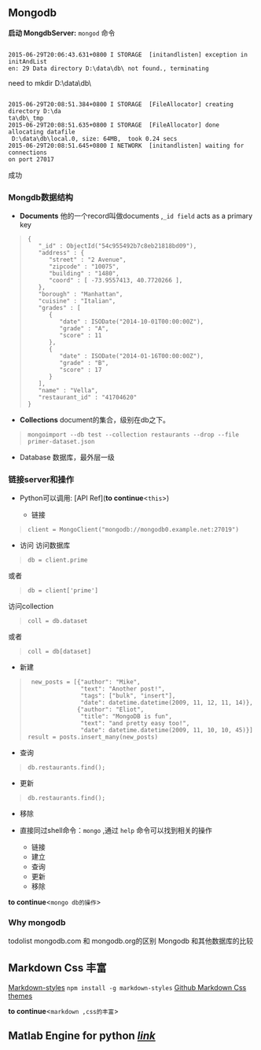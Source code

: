 ## Mongodb
__启动 MongdbServer:__ 
`mongod` 命令
``` ansi

2015-06-29T20:06:43.631+0800 I STORAGE  [initandlisten] exception in initAndList
en: 29 Data directory D:\data\db\ not found., terminating

```
need to mkdir D:\data\db\

``` ansi

2015-06-29T20:08:51.384+0800 I STORAGE  [FileAllocator] creating directory D:\da
ta\db\_tmp
2015-06-29T20:08:51.635+0800 I STORAGE  [FileAllocator] done allocating datafile
 D:\data\db\local.0, size: 64MB,  took 0.24 secs
2015-06-29T20:08:51.645+0800 I NETWORK  [initandlisten] waiting for connections
on port 27017

```
成功
###  Mongdb数据结构
- __Documents__
他的一个record叫做documents ,`_id field` acts as a primary key

>```
>{
>    "_id" : ObjectId("54c955492b7c8eb21818bd09"),
>    "address" : {
>       "street" : "2 Avenue",
>       "zipcode" : "10075",
>       "building" : "1480",
>       "coord" : [ -73.9557413, 40.7720266 ],
>    },
>    "borough" : "Manhattan",
>    "cuisine" : "Italian",
>    "grades" : [
>       {
>          "date" : ISODate("2014-10-01T00:00:00Z"),
>          "grade" : "A",
>          "score" : 11
>       },
>       {
>          "date" : ISODate("2014-01-16T00:00:00Z"),
>          "grade" : "B",
>          "score" : 17
>       }
>    ],
>    "name" : "Vella",
>    "restaurant_id" : "41704620"
> }
>```

- __Collections__
  document的集合，级别在db之下。

> ```
> mongoimport --db test --collection restaurants --drop --file primer-dataset.json
> ```

- Database
  数据库，最外层一级

###  链接server和操作

- Python可以调用: [API Ref](__to continue__<`this`>)

  - 链接

>   ```
>   client = MongoClient("mongodb://mongodb0.example.net:27019")
>   ```

   - 访问
访问数据库

>   ```
>   db = client.prime
>   ```
或者
>   ```
>   db = client['prime']
>   ```

访问collection

> ```
> coll = db.dataset
> ```
或者
> ```
> coll = db[dataset]
> ```
  - 新建
> ```
>  new_posts = [{"author": "Mike",
>                "text": "Another post!",
>                "tags": ["bulk", "insert"],
>                "date": datetime.datetime(2009, 11, 12, 11, 14)},
>               {"author": "Eliot",
>                "title": "MongoDB is fun",
>                "text": "and pretty easy too!",
>                "date": datetime.datetime(2009, 11, 10, 10, 45)}]
>result = posts.insert_many(new_posts)
> ```
  - 查询
> ```
> db.restaurants.find();
> ```
  - 更新
> ```
> db.restaurants.find();
> ```
  - 移除

- 直接同过shell命令：`mongo` ,通过 `help` 命令可以找到相关的操作
   - 链接
   - 建立
   - 查询
   - 更新
   - 移除

__to continue__<`mongo db的操作`>

###  Why mongodb

todolist 
mongodb.com 和 mongodb.org的区别
Mongodb 和其他数据库的比较


## Markdown Css 丰富
[Markdown-styles](https://github.com/mixu/markdown-styles)
`npm install -g markdown-styles`
[Github Markdown Css themes](http://jasonm23.github.io/markdown-css-themes/)

__to continue__<`markdown ,css的丰富`>

## Matlab Engine for python [_link_](http://cn.mathworks.com/help/matlab/matlab-engine-for-python.html)








